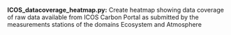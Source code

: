**ICOS_datacoverage_heatmap.py:** Create heatmap showing data coverage of raw data available from ICOS Carbon Portal as submitted by the measurements stations of the domains Ecosystem and Atmosphere
